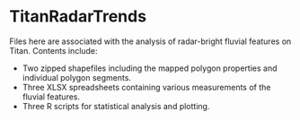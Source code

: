 # TitanRadarTrends

Files here are associated with the analysis of radar-bright fluvial features on Titan. Contents include:
- Two zipped shapefiles including the mapped polygon properties and individual polygon segments.
- Three XLSX spreadsheets containing various measurements of the fluvial features.
- Three R scripts for statistical analysis and plotting.
